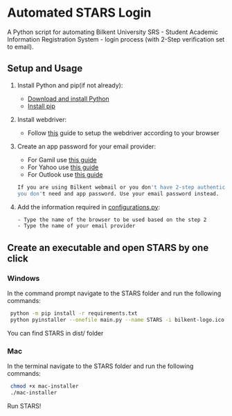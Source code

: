 # Automated STARS Login

A Python script for automating Bilkent University SRS - Student Academic Information Registration System - login process (with 2-Step verification set to email).

## Setup and Usage

1. Install Python and pip(if not already):           
    - [Download and install Python](https://www.python.org/downloads/)
    - [Install pip](https://pypi.org/project/pip/)

2. Install webdriver:
    - Follow [this](https://www.selenium.dev/documentation/en/webdriver/driver_requirements/) guide to setup the webdriver according to your browser 

3. Create an app password for your email provider:                
    - For Gamil use [this guide](https://support.google.com/mail/answer/185833?hl=en-GB)
    - For Yahoo use [this guide](https://help.yahoo.com/kb/generate-third-party-passwords-sln15241.html)
    - For Outlook use [this guide](https://support.microsoft.com/en-us/account-billing/using-app-passwords-with-apps-that-don-t-support-two-step-verification-5896ed9b-4263-e681-128a-a6f2979a7944)    
    ```sh
    If you are using Bilkent webmail or you don't have 2-step authentication turned on for your email, 
    you don't need and app password. Use your email password instead.
    ```    
        
    
3. Add the information required in [configurations.py](https://github.com/melhamin/STARS/blob/master/configurations.py):    
    
    ```sh
    - Type the name of the browser to be used based on the step 2
    - Type the name of your email provider
    ```  
    
## Create an executable and open STARS by one click
  
### Windows 
   In the command prompt navigate to the STARS folder and run the following commands:        
        
  ```sh
   python -m pip install -r requirements.txt
   python pyinstaller --onefile main.py --name STARS -i bilkent-logo.ico
  ```  
     
   You can find STARS in dist/ folder
   
     
### Mac            
   In the terminal navigate to the STARS folder and run the following commands:        
        
  ```sh
   chmod +x mac-installer
   ./mac-installer   
  ```  
     
   Run STARS!

        
     
     
   
    
  
